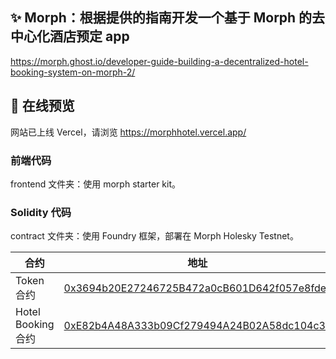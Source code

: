 ## ✨ Morph：根据提供的指南开发一个基于 Morph 的去中心化酒店预定 app

https://morph.ghost.io/developer-guide-building-a-decentralized-hotel-booking-system-on-morph-2/

## 🚀 在线预览

网站已上线 Vercel，请浏览 https://morphhotel.vercel.app/

### 前端代码

frontend 文件夹：使用 morph starter kit。

### Solidity 代码

contract 文件夹：使用 Foundry 框架，部署在 Morph Holesky Testnet。

| 合约               | 地址                                                                                                                                              |
| ------------------ | ------------------------------------------------------------------------------------------------------------------------------------------------- |
| Token 合约         | [0x3694b20E27246725B472a0cB601D642f057e8fde](https://explorer-holesky.morphl2.io/address/0x3694b20E27246725B472a0cB601D642f057e8fde?tab=contract) |
| Hotel Booking 合约 | [0xE82b4A48A333b09Cf279494A24B02A58dc104c3c](https://explorer-holesky.morphl2.io/address/0xE82b4A48A333b09Cf279494A24B02A58dc104c3c?tab=contract) |

